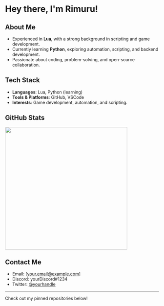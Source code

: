 # Hey there, I'm Rimuru!

## About Me
- Experienced in **Lua**, with a strong background in scripting and game development.
- Currently learning **Python**, exploring automation, scripting, and backend development.
- Passionate about coding, problem-solving, and open-source collaboration.

## Tech Stack
- **Languages**: Lua, Python (learning)
- **Tools & Platforms**: GitHub, VSCode
- **Interests**: Game development, automation, and scripting.

## GitHub Stats
<p align="left">
  <img src="https://github-readme-stats.vercel.app/api?username=rimuruondiscord&show_icons=true&theme=dark&hide_border=true" width="400">
</p>


## Contact Me
- Email: [your.email@example.com]
- Discord: yourDiscord#1234
- Twitter: [@yourhandle](https://twitter.com/yourhandle)

---
Check out my pinned repositories below!
